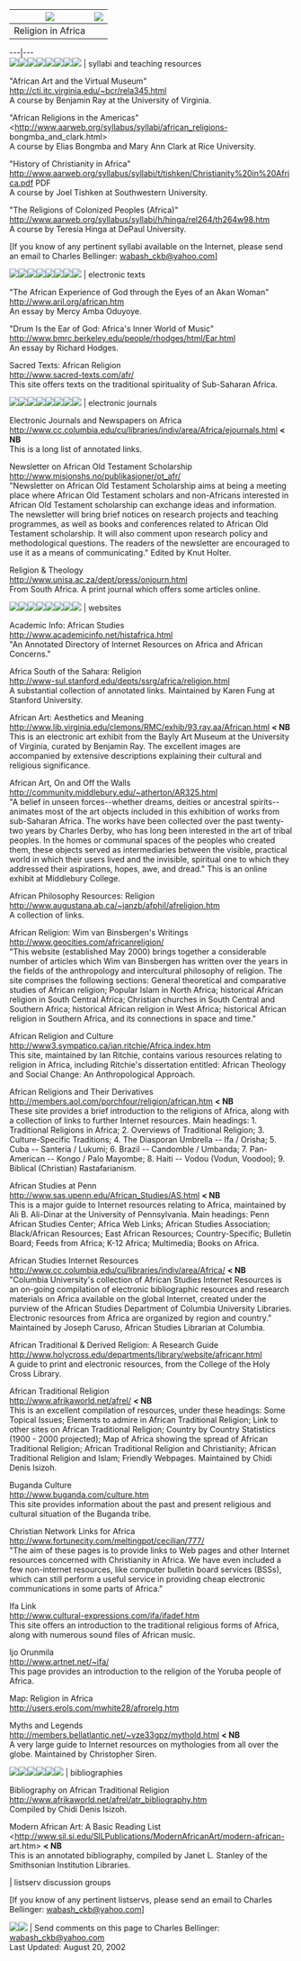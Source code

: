 ![](top_01.gif) | ![](IGlogo2.gif)  
---|---  
| Religion in Africa

  
---|---  
![](syllabi_gray.gif)![](e-texts_gray.gif)![](e-journals_gray.gif)![](websites_gray.gif)![](biblios_gray.gif)![](listservs_gray.gif)[![](home_gray.gif)](front.htm)[![](wabash_gray.gif)](http://www.wabashcenter.wabash.edu/)
| syllabi and teaching resources

"African Art and the Virtual Museum"  
<http://cti.itc.virginia.edu/~bcr/rela345.html>  
A course by Benjamin Ray at the University of Virginia.

"African Religions in the Americas"  
<http://www.aarweb.org/syllabus/syllabi/african_religions-
bongmba_and_clark.html>  
A course by Elias Bongmba and Mary Ann Clark at Rice University.

"History of Christianity in Africa"  
<http://www.aarweb.org/syllabus/syllabi/t/tishken/Christianity%20in%20Africa.pdf>
PDF  
A course by Joel Tishken at Southwestern University.

"The Religions of Colonized Peoples (Africa)"  
<http://www.aarweb.org/syllabus/syllabi/h/hinga/rel264/th264w98.htm>  
A course by Teresia Hinga at DePaul University.

[If you know of any pertinent syllabi available on the Internet, please send
an email to Charles Bellinger:
[wabash_ckb@yahoo.com](mailto:wabash_ckb@yahoo.com)]

  
![](syllabi_gray.gif)![](e-texts_gray.gif)![](e-journals_gray.gif)![](websites_gray.gif)![](biblios_gray.gif)![](listservs_gray.gif)[![](home_gray.gif)](front.htm)[![](wabash_gray.gif)](http://www.wabashcenter.wabash.edu/)
| electronic texts

"The African Experience of God through the Eyes of an Akan Woman"  
<http://www.aril.org/african.htm>  
An essay by Mercy Amba Oduyoye.

"Drum Is the Ear of God: Africa's Inner World of Music"  
<http://www.bmrc.berkeley.edu/people/rhodges/html/Ear.html>  
An essay by Richard Hodges.

Sacred Texts: African Religion  
<http://www.sacred-texts.com/afr/>  
This site offers texts on the traditional spirituality of Sub-Saharan Africa.

  
![](syllabi_gray.gif)![](e-texts_gray.gif)![](e-journals_gray.gif)![](websites_gray.gif)![](biblios_gray.gif)![](listservs_gray.gif)[![](home_gray.gif)](front.htm)[![](wabash_gray.gif)](http://www.wabashcenter.wabash.edu/)
| electronic journals

Electronic Journals and Newspapers on Africa  
<http://www.cc.columbia.edu/cu/libraries/indiv/area/Africa/ejournals.html> **<
NB**  
This is a long list of annotated links.

Newsletter on African Old Testament Scholarship  
<http://www.misjonshs.no/publikasjoner/ot_afr/>  
"Newsletter on African Old Testament Scholarship aims at being a meeting place
where African Old Testament scholars and non-Africans interested in African
Old Testament scholarship can exchange ideas and information. The newsletter
will bring brief notices on research projects and teaching programmes, as well
as books and conferences related to African Old Testament scholarship. It will
also comment upon research policy and methodological questions. The readers of
the newsletter are encouraged to use it as a means of communicating." Edited
by Knut Holter.

Religion & Theology  
<http://www.unisa.ac.za/dept/press/onjourn.html>  
From South Africa. A print journal which offers some articles online.

  
![](syllabi_gray.gif)![](e-texts_gray.gif)![](e-journals_gray.gif)![](websites_gray.gif)![](biblios_gray.gif)![](listservs_gray.gif)[![](home_gray.gif)](front.htm)[![](wabash_gray.gif)](http://www.wabashcenter.wabash.edu/)
| websites

Academic Info: African Studies  
<http://www.academicinfo.net/histafrica.html>  
"An Annotated Directory of Internet Resources on Africa and African Concerns."

Africa South of the Sahara: Religion  
<http://www-sul.stanford.edu/depts/ssrg/africa/religion.html>  
A substantial collection of annotated links. Maintained by Karen Fung at
Stanford University.

African Art: Aesthetics and Meaning  
<http://www.lib.virginia.edu/clemons/RMC/exhib/93.ray.aa/African.html> **<
NB**  
This is an electronic art exhibit from the Bayly Art Museum at the University
of Virginia, curated by Benjamin Ray. The excellent images are accompanied by
extensive descriptions explaining their cultural and religious significance.

African Art, On and Off the Walls  
<http://community.middlebury.edu/~atherton/AR325.html>  
"A belief in unseen forces--whether dreams, deities or ancestral spirits--
animates most of the art objects included in this exhibition of works from
sub-Saharan Africa. The works have been collected over the past twenty-two
years by Charles Derby, who has long been interested in the art of tribal
peoples. In the homes or communal spaces of the peoples who created them,
these objects served as intermediaries between the visible, practical world in
which their users lived and the invisible, spiritual one to which they
addressed their aspirations, hopes, awe, and dread." This is an online exhibit
at Middlebury College.

African Philosophy Resources: Religion  
<http://www.augustana.ab.ca/~janzb/afphil/afreligion.htm>  
A collection of links.

African Religion: Wim van Binsbergen's Writings  
<http://www.geocities.com/africanreligion/>  
"This website (established May 2000) brings together a considerable number of
articles which Wim van Binsbergen has written over the years in the fields of
the anthropology and intercultural philosophy of religion. The site comprises
the following sections: General theoretical and comparative studies of African
religion; Popular Islam in North Africa; historical African religion in South
Central Africa; Christian churches in South Central and Southern Africa;
historical African religion in West Africa; historical African religion in
Southern Africa, and its connections in space and time."

African Religion and Culture  
<http://www3.sympatico.ca/ian.ritchie/Africa.index.htm>  
This site, maintained by Ian Ritchie, contains various resources relating to
religion in Africa, including Ritchie's dissertation entitled: African
Theology and Social Change: An Anthropological Approach.

African Religions and Their Derivatives  
<http://members.aol.com/porchfour/religion/african.htm> **< NB**  
These site provides a brief introduction to the religions of Africa, along
with a collection of links to further Internet resources. Main headings: 1.
Traditional Religions in Africa; 2. Overviews of Traditional Religion; 3.
Culture-Specific Traditions; 4. The Diasporan Umbrella -- Ifa / Orisha; 5.
Cuba -- Santeria / Lukumi; 6. Brazil -- Candomble / Umbanda; 7. Pan-American
-- Kongo / Palo Mayombe; 8. Haiti -- Vodou (Vodun, Voodoo); 9. Biblical
(Christian) Rastafarianism.

African Studies at Penn  
<http://www.sas.upenn.edu/African_Studies/AS.html> **< NB**  
This is a major guide to Internet resources relating to Africa, maintained by
Ali B. Ali-Dinar at the University of Pennsylvania. Main headings: Penn
African Studies Center; Africa Web Links; African Studies Association;
Black/African Resources; East African Resources; Country-Specific; Bulletin
Board; Feeds from Africa; K-12 Africa; Multimedia; Books on Africa.

African Studies Internet Resources  
<http://www.cc.columbia.edu/cu/libraries/indiv/area/Africa/> **< NB**  
"Columbia University's collection of African Studies Internet Resources is an
on-going compilation of electronic bibliographic resources and research
materials on Africa available on the global Internet, created under the
purview of the African Studies Department of Columbia University Libraries.
Electronic resources from Africa are organized by region and country."
Maintained by Joseph Caruso, African Studies Librarian at Columbia.

African Traditional & Derived Religion: A Research Guide  
<http://www.holycross.edu/departments/library/website/africanr.html>  
A guide to print and electronic resources, from the College of the Holy Cross
Library.

African Traditional Religion  
<http://www.afrikaworld.net/afrel/> **< NB**  
This is an excellent compilation of resources, under these headings: Some
Topical Issues; Elements to admire in African Traditional Religion; Link to
other sites on African Traditional Religion; Country by Country Statistics
(1900 - 2000 projected); Map of Africa showing the spread of African
Traditional Religion; African Traditional Religion and Christianity; African
Traditional Religion and Islam; Friendly Webpages. Maintained by Chidi Denis
Isizoh.

Buganda Culture  
<http://www.buganda.com/culture.htm>  
This site provides information about the past and present religious and
cultural situation of the Buganda tribe.

Christian Network Links for Africa  
<http://www.fortunecity.com/meltingpot/cecilian/777/>  
"The aim of these pages is to provide links to Web pages and other Internet
resources concerned with Christianity in Africa. We have even included a few
non-internet resources, like computer bulletin board services (BSSs), which
can still perform a useful service in providing cheap electronic
communications in some parts of Africa."

Ifa Link  
<http://www.cultural-expressions.com/ifa/ifadef.htm>  
This site offers an introduction to the traditional religious forms of Africa,
along with numerous sound files of African music.

Ijo Orunmila  
<http://www.artnet.net/~ifa/>  
This page provides an introduction to the religion of the Yoruba people of
Africa.

Map: Religion in Africa  
<http://users.erols.com/mwhite28/afrorelg.htm>

Myths and Legends  
<http://members.bellatlantic.net/~vze33gpz/mythold.html> **< NB**  
A very large guide to Internet resources on mythologies from all over the
globe. Maintained by Christopher Siren.

  
![](syllabi_gray.gif)![](e-texts_gray.gif)![](e-journals_gray.gif)![](websites_gray.gif)![](biblios_gray.gif)![](listservs_gray.gif)
| bibliographies

Bibliography on African Traditional Religion  
<http://www.afrikaworld.net/afrel/atr_bibliography.htm>  
Compiled by Chidi Denis Isizoh.

Modern African Art: A Basic Reading List  
<http://www.sil.si.edu/SILPublications/ModernAfricanArt/modern-african-
art.htm> **< NB**  
This is an annotated bibliography, compiled by Janet L. Stanley of the
Smithsonian Institution Libraries.

  
| listserv discussion groups

[If you know of any pertinent listservs, please send an email to Charles
Bellinger: [wabash_ckb@yahoo.com](mailto:wabash_ckb@yahoo.com)]

  
[![](home_gray.gif)](front.htm)[![](wabash_gray.gif)](http://www.wabashcenter.wabash.edu/)
| Send comments on this page to Charles Bellinger:
[wabash_ckb@yahoo.com](mailto:wabash_ckb@yahoo.com)  
Last Updated: August 20, 2002  
  



